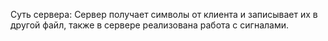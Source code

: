 Суть сервера: Сервер получает символы от клиента и записывает их в другой файл, также в сервере реализована работа с сигналами. 

